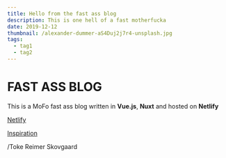 ```yaml
---
title: Hello from the fast ass blog
description: This is one hell of a fast motherfucka
date: 2019-12-12
thumbnail: /alexander-dummer-aS4Duj2j7r4-unsplash.jpg
tags:
  - tag1
  - tag2
---
```


# FAST ASS BLOG
This is a MoFo fast ass blog written in **Vue.js**, **Nuxt** and hosted on **Netlify**

[Netlify](https://netlify.com)

[Inspiration](https://nu~~~~xt-markdown-blog-starter.netlify.com/blog/blog-using-vue-nuxt-markdown/)

/Toke Reimer Skovgaard

